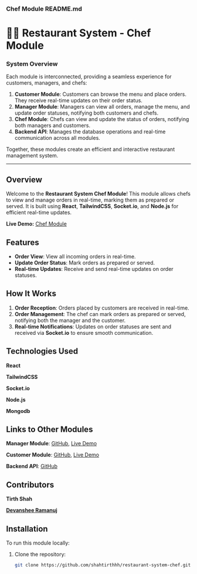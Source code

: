 
### Chef Module README.md

# 👨‍🍳 Restaurant System - Chef Module

### System Overview

Each module is interconnected, providing a seamless experience for customers, managers, and chefs:

1. **Customer Module**: Customers can browse the menu and place orders. They receive real-time updates on their order status.
2. **Manager Module**: Managers can view all orders, manage the menu, and update order statuses, notifying both customers and chefs.
3. **Chef Module**: Chefs can view and update the status of orders, notifying both managers and customers.
4. **Backend API**: Manages the database operations and real-time communication across all modules.

Together, these modules create an efficient and interactive restaurant management system.
__________________________________________________________________________________________________________________

## Overview

Welcome to the **Restaurant System Chef Module**! This module allows chefs to view and manage orders in real-time, marking them as prepared or served. It is built using **React**, **TailwindCSS**, **Socket.io**, and **Node.js** for efficient real-time updates.

**Live Demo:** [Chef Module](https://restaurant-system-chef-module.netlify.app/)

## Features

- **Order View**: View all incoming orders in real-time.
- **Update Order Status**: Mark orders as prepared or served.
- **Real-time Updates**: Receive and send real-time updates on order statuses.

## How It Works

1. **Order Reception**: Orders placed by customers are received in real-time.
2. **Order Management**: The chef can mark orders as prepared or served, notifying both the manager and the customer.
3. **Real-time Notifications**: Updates on order statuses are sent and received via **Socket.io** to ensure smooth communication.


## Technologies Used
**React**

**TailwindCSS**

**Socket.io**

**Node.js**

**Mongodb**

## Links to Other Modules
**Manager Module**: [GitHub](https://github.com/shahtirthhh/restaurant-system-manager), [Live Demo](https://retaurant-system-manager-module.netlify.app/)

**Customer Module**: [GitHub](https://github.com/shahtirthhh/restaurant-system-customer), [Live Demo](https://restaurant-system-customer-module.netlify.app/)

**Backend API**: [GitHub](https://github.com/shahtirthhh/restaurant-system-backend)

## Contributors
**Tirth Shah**
      
[**Devanshee Ramanuj**](https://github.com/ramanujdevanshee22)

## Installation

To run this module locally:

1. Clone the repository:
   ```bash
   git clone https://github.com/shahtirthhh/restaurant-system-chef.git
